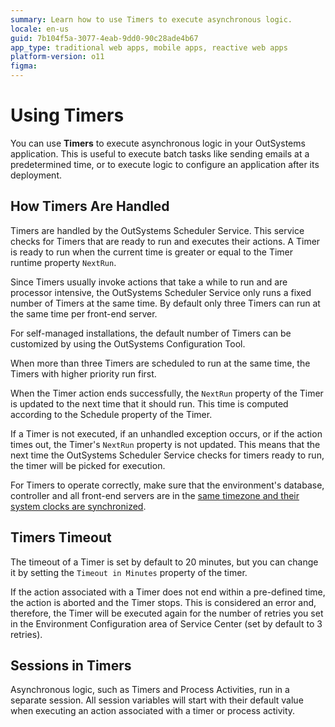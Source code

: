 ```yaml
---
summary: Learn how to use Timers to execute asynchronous logic. 
locale: en-us
guid: 7b104f5a-3077-4eab-9dd0-90c28ade4b67
app_type: traditional web apps, mobile apps, reactive web apps
platform-version: o11
figma:
---
```


# Using Timers

You can use **Timers** to execute asynchronous logic in your OutSystems application. This is useful to execute batch tasks like sending emails at a predetermined time, or to execute logic to configure an application after its deployment.

## How Timers Are Handled

Timers are handled by the OutSystems Scheduler Service. This service checks for Timers that are ready to run and executes their actions. A Timer is ready to run when the current time is greater or equal to the Timer runtime property `NextRun`.

Since Timers usually invoke actions that take a while to run and are processor intensive, the OutSystems Scheduler Service only runs a fixed number of Timers at the same time. By default only three Timers can run at the same time per front-end server.

<div class="info" markdown="1">

For self-managed installations, the default number of Timers can be customized by using the OutSystems Configuration Tool.

</div>

When more than three Timers are scheduled to run at the same time, the Timers with higher priority run first.

When the Timer action ends successfully, the `NextRun` property of the Timer is updated to the next time that it should run. This time is computed according to the Schedule property of the Timer.

If a Timer is not executed, if an unhandled exception occurs, or if the action times out, the Timer's `NextRun` property is not updated. This means that the next time the OutSystems Scheduler Service checks for timers ready to run, the timer will be picked for execution.

<div class="info" markdown="1">

For Timers to operate correctly, make sure that the environment's database, controller and all front-end servers are in the [same timezone and their system clocks are synchronized](https://success.outsystems.com/Support/Enterprise_Customers/Maintenance_and_Operations/Timezone_considerations_in_the_OutSystems_Platform).

</div>

## Timers Timeout

The timeout of a Timer is set by default to 20 minutes, but you can change it by setting the `Timeout in Minutes` property of the timer.

If the action associated with a Timer does not end within a pre-defined time, the action is aborted and the Timer stops. This is considered an error and, therefore, the Timer will be executed again for the number of retries you set in the Environment Configuration area of Service Center (set by default to 3 retries).

## Sessions in Timers

Asynchronous logic, such as Timers and Process Activities, run in a separate session. All session variables will start with their default value when executing an action associated with a timer or process activity.
